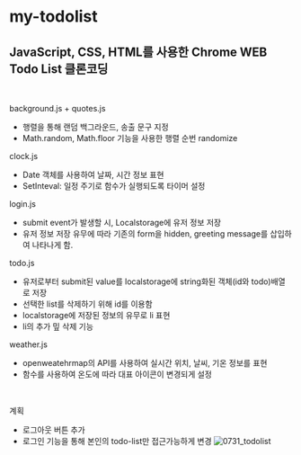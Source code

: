 # my-todolist
## JavaScript, CSS, HTML를 사용한 Chrome WEB Todo List 클론코딩
<br>

background.js + quotes.js
- 행렬을 통해 랜덤 백그라운드, 송출 문구 지정
- Math.random, Math.floor 기능을 사용한 행렬 순번 randomize

clock.js
- Date 객체를 사용하여 날짜, 시간 정보 표현
- SetInteval: 일정 주기로 함수가 실행되도록 타이머 설정

login.js
- submit event가 발생할 시, Localstorage에 유저 정보 저장
- 유저 정보 저장 유무에 따라 기존의 form을 hidden, greeting message를 삽입하여 나타나게 함.

todo.js
- 유저로부터 submit된 value를 localstorage에 string화된 객체(id와 todo)배열로 저장
- 선택한 list를 삭제하기 위해 id를 이용함
- localstorage에 저장된 정보의 유무로 li 표현
- li의 추가 밒 삭제 기능

weather.js
- openweatehrmap의 API를 사용하여 실시간 위치, 날씨, 기온 정보를 표현
- 함수를 사용하여 온도에 따라 대표 아이콘이 변경되게 설정

<br>

계획
- 로그아웃 버튼 추가
- 로그인 기능을 통해 본인의 todo-list만 접근가능하게 변경
![0731_todolist](https://user-images.githubusercontent.com/82889580/127730702-120c67fd-b6f1-4654-a0f6-19d14d8f85a6.gif)
